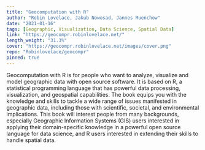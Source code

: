 ```yaml
---
title: "Geocomputation with R"
author: "Robin Lovelace, Jakub Nowosad, Jannes Muenchow"
date: "2021-01-16"
tags: [Geographic, Visualization, Data Science, Spatial Data]
link: "https://geocompr.robinlovelace.net/"
length_weight: "31.3%"
cover: "https://geocompr.robinlovelace.net/images/cover.png"
repo: "Robinlovelace/geocompr"
pinned: true
---
```


Geocomputation with R is for people who want to analyze, visualize and model geographic data with open source software. It is based on R, a statistical programming language that has powerful data processing, visualization, and geospatial capabilities. The book equips you with the knowledge and skills to tackle a wide range of issues manifested in geographic data, including those with scientific, societal, and environmental implications. This book will interest people from many backgrounds, especially Geographic Information Systems (GIS) users interested in applying their domain-specific knowledge in a powerful open source language for data science, and R users interested in extending their skills to handle spatial data.

